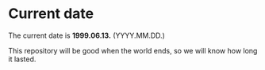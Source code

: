 # Current date

The current date is **1999.06.13.** (YYYY.MM.DD.)

This repository will be good when the world ends, so we will know how long it lasted.